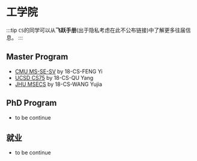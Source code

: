 # 工学院

:::tip
`CS`的同学可以从**飞跃手册**(出于隐私考虑在此不公布链接)中了解更多往届信息。
:::

## Master Program

- [CMU MS-SE-SV](./[US]-2018-fengyi.md) by 18-CS-FENG Yi
- [UCSD CS75](./[US]-2018-quyang.md) by 18-CS-QU Yang
- [JHU MSECS](./[US]-2018-wangyujia.md) by 18-CS-WANG Yujia

## PhD Program

- to be continue

## 就业

- to be continue
